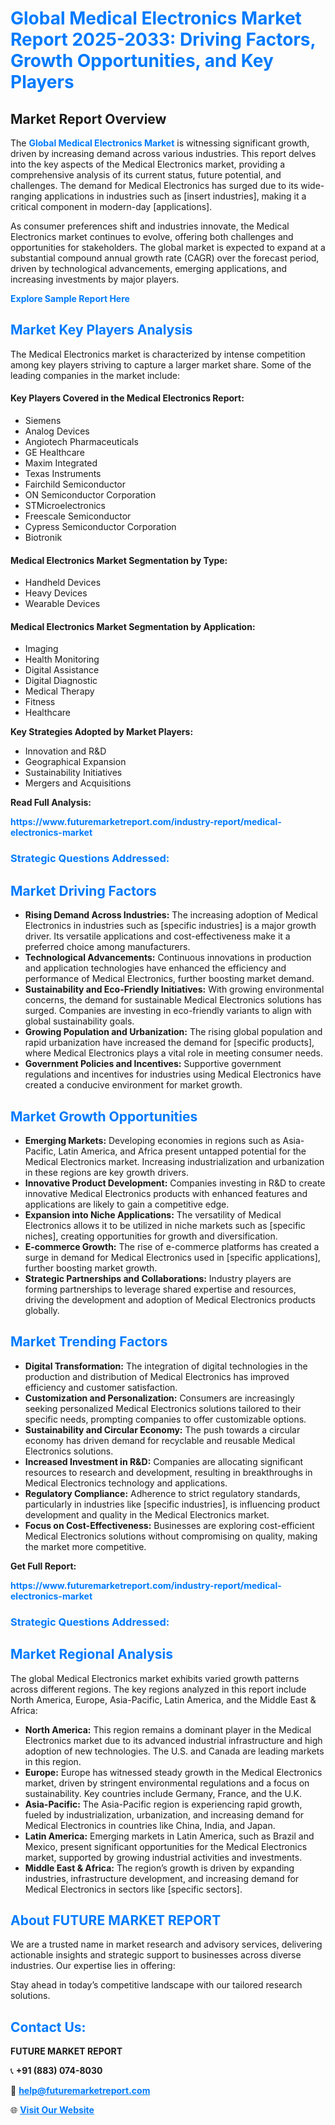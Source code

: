 <h1 style="color: #007BFF;">Global Medical Electronics Market Report 2025-2033: Driving Factors, Growth Opportunities, and Key Players</h1>

<section id="overview">
<h2>Market Report Overview</h2>
<p>The <a href="https://www.futuremarketreport.com/industry-report/medical-electronics-market" style="color: #007BFF; text-decoration: none;"><strong>Global Medical Electronics Market</strong></a> is witnessing significant growth, driven by increasing demand across various industries. This report delves into the key aspects of the Medical Electronics market, providing a comprehensive analysis of its current status, future potential, and challenges. The demand for Medical Electronics has surged due to its wide-ranging applications in industries such as [insert industries], making it a critical component in modern-day [applications].</p>
<p>As consumer preferences shift and industries innovate, the Medical Electronics market continues to evolve, offering both challenges and opportunities for stakeholders. The global market is expected to expand at a substantial compound annual growth rate (CAGR) over the forecast period, driven by technological advancements, emerging applications, and increasing investments by major players.</p>
</section>

<section id="overview">
<p><a href="https://www.futuremarketreport.com/request-sample/reportId=102662" style="color: #007BFF; text-decoration: none;"><strong>Explore Sample Report Here</strong></a></p>
</section>

<section id="key-players">
<h2 style="color: #007BFF;">Market Key Players Analysis</h2>
<p>The Medical Electronics market is characterized by intense competition among key players striving to capture a larger market share. Some of the leading companies in the market include:</p>
<h4>Key Players Covered in the Medical Electronics Report:</h4>
<ul><li>Siemens</li><li>Analog Devices</li><li>Angiotech Pharmaceuticals</li><li>GE Healthcare</li><li>Maxim Integrated</li><li>Texas Instruments</li><li>Fairchild Semiconductor</li><li>ON Semiconductor Corporation</li><li>STMicroelectronics</li><li>Freescale Semiconductor</li><li>Cypress Semiconductor Corporation</li><li>Biotronik</li></ul>
<h4>Medical Electronics Market Segmentation by Type:</h4>
<ul><li>Handheld Devices</li><li>Heavy Devices</li><li>Wearable Devices</li></ul>

<h4>Medical Electronics Market Segmentation by Application:</h4>
<ul><li>Imaging</li><li>Health Monitoring</li><li>Digital Assistance</li><li>Digital Diagnostic</li><li>Medical Therapy</li><li>Fitness</li><li>Healthcare</li></ul>
<p><strong>Key Strategies Adopted by Market Players:</strong></p>
<ul>
<li>Innovation and R&D</li>
<li>Geographical Expansion</li>
<li>Sustainability Initiatives</li>
<li>Mergers and Acquisitions</li>
</ul>
</section>

<section>
<p><strong>Read Full Analysis: </strong></p><a href="https://www.futuremarketreport.com/industry-report/medical-electronics-market" style="color: #007BFF; text-decoration: none;"><strong>https://www.futuremarketreport.com/industry-report/medical-electronics-market</strong></a>
<h3 style="color: #007BFF;">Strategic Questions Addressed:</h3>
</section>

<section id="driving-factors">
<h2 style="color: #007BFF;">Market Driving Factors</h2>
<ul>
<li><strong>Rising Demand Across Industries:</strong> The increasing adoption of Medical Electronics in industries such as [specific industries] is a major growth driver. Its versatile applications and cost-effectiveness make it a preferred choice among manufacturers.</li>
<li><strong>Technological Advancements:</strong> Continuous innovations in production and application technologies have enhanced the efficiency and performance of Medical Electronics, further boosting market demand.</li>
<li><strong>Sustainability and Eco-Friendly Initiatives:</strong> With growing environmental concerns, the demand for sustainable Medical Electronics solutions has surged. Companies are investing in eco-friendly variants to align with global sustainability goals.</li>
<li><strong>Growing Population and Urbanization:</strong> The rising global population and rapid urbanization have increased the demand for [specific products], where Medical Electronics plays a vital role in meeting consumer needs.</li>
<li><strong>Government Policies and Incentives:</strong> Supportive government regulations and incentives for industries using Medical Electronics have created a conducive environment for market growth.</li>
</ul>
</section>

<section id="growth-opportunities">
<h2 style="color: #007BFF;">Market Growth Opportunities</h2>
<ul>
<li><strong>Emerging Markets:</strong> Developing economies in regions such as Asia-Pacific, Latin America, and Africa present untapped potential for the Medical Electronics market. Increasing industrialization and urbanization in these regions are key growth drivers.</li>
<li><strong>Innovative Product Development:</strong> Companies investing in R&D to create innovative Medical Electronics products with enhanced features and applications are likely to gain a competitive edge.</li>
<li><strong>Expansion into Niche Applications:</strong> The versatility of Medical Electronics allows it to be utilized in niche markets such as [specific niches], creating opportunities for growth and diversification.</li>
<li><strong>E-commerce Growth:</strong> The rise of e-commerce platforms has created a surge in demand for Medical Electronics used in [specific applications], further boosting market growth.</li>
<li><strong>Strategic Partnerships and Collaborations:</strong> Industry players are forming partnerships to leverage shared expertise and resources, driving the development and adoption of Medical Electronics products globally.</li>
</ul>
</section>

<section id="trending-factors">
<h2 style="color: #007BFF;">Market Trending Factors</h2>
<ul>
<li><strong>Digital Transformation:</strong> The integration of digital technologies in the production and distribution of Medical Electronics has improved efficiency and customer satisfaction.</li>
<li><strong>Customization and Personalization:</strong> Consumers are increasingly seeking personalized Medical Electronics solutions tailored to their specific needs, prompting companies to offer customizable options.</li>
<li><strong>Sustainability and Circular Economy:</strong> The push towards a circular economy has driven demand for recyclable and reusable Medical Electronics solutions.</li>
<li><strong>Increased Investment in R&D:</strong> Companies are allocating significant resources to research and development, resulting in breakthroughs in Medical Electronics technology and applications.</li>
<li><strong>Regulatory Compliance:</strong> Adherence to strict regulatory standards, particularly in industries like [specific industries], is influencing product development and quality in the Medical Electronics market.</li>
<li><strong>Focus on Cost-Effectiveness:</strong> Businesses are exploring cost-efficient Medical Electronics solutions without compromising on quality, making the market more competitive.</li>
</ul>
</section>

<section>
<p><strong>Get Full Report: </strong></p><a href="https://www.futuremarketreport.com/industry-report/medical-electronics-market" style="color: #007BFF; text-decoration: none;"><strong>https://www.futuremarketreport.com/industry-report/medical-electronics-market</strong></a>
<h3 style="color: #007BFF;">Strategic Questions Addressed:</h3>
</section>


<section id="regional-analysis">
<h2 style="color: #007BFF;">Market Regional Analysis</h2>
<p>The global Medical Electronics market exhibits varied growth patterns across different regions. The key regions analyzed in this report include North America, Europe, Asia-Pacific, Latin America, and the Middle East & Africa:</p>
<ul>
<li><strong>North America:</strong> This region remains a dominant player in the Medical Electronics market due to its advanced industrial infrastructure and high adoption of new technologies. The U.S. and Canada are leading markets in this region.</li>
<li><strong>Europe:</strong> Europe has witnessed steady growth in the Medical Electronics market, driven by stringent environmental regulations and a focus on sustainability. Key countries include Germany, France, and the U.K.</li>
<li><strong>Asia-Pacific:</strong> The Asia-Pacific region is experiencing rapid growth, fueled by industrialization, urbanization, and increasing demand for Medical Electronics in countries like China, India, and Japan.</li>
<li><strong>Latin America:</strong> Emerging markets in Latin America, such as Brazil and Mexico, present significant opportunities for the Medical Electronics market, supported by growing industrial activities and investments.</li>
<li><strong>Middle East & Africa:</strong> The region’s growth is driven by expanding industries, infrastructure development, and increasing demand for Medical Electronics in sectors like [specific sectors].</li>
</ul>
</section>

<footer>
<h2 style="color: #007BFF;">About FUTURE MARKET REPORT</h2>
<p>We are a trusted name in market research and advisory services, delivering actionable insights and strategic support to businesses across diverse industries. Our expertise lies in offering:</p>

<p>Stay ahead in today’s competitive landscape with our tailored research solutions.</p>

<h2 style="color: #007BFF;">Contact Us:</h2>
<p><strong>FUTURE MARKET REPORT</strong></p>
<p>📞 <strong>+91 (883) 074-8030</strong></p>
<p>📧 <strong><a href="mailto:help@futuremarketreport.com" style="color: #007BFF;">help@futuremarketreport.com</a></strong></p>
<p>🌐 <strong><a href="https://www.futuremarketreport.com/" style="color: #007BFF;">Visit Our Website</a></strong></p>
</footer>